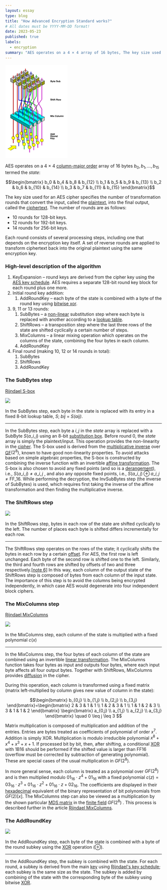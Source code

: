 ```yaml
---
layout: essay
type: blog
title: "How Advanced Encryption Standard works?"
# All dates must be YYYY-MM-DD format!
date: 2023-05-23
published: true
labels:
  - encryption
summary: "AES operates on a 4 × 4 array of 16 bytes, The key size used for an AES cipher specifies the number of transformation rounds that convert the input, called the plaintext, into the final output, called the ciphertext"
---
```


<img width="200px" class="rounded float-start pe-4" src="../img/aes/aes.png">

AES operates on a 4 × 4 [column-major order](https://en.wikipedia.org/wiki/Column-major_order "Column-major order") array of 16 bytes $b_0, b_1, ..., b_15$ termed the _state_:

$$\begin{bmatrix}
b_0 & b_4 & b_8 & b_{12} \\
b_1 & b_5 & b_9 & b_{13} \\
b_2 & b_6 & b_{10} & b_{14} \\
b_3 & b_7 & b_{11} & b_{15}
\end{bmatrix}$$

The key size used for an AES cipher specifies the number of transformation rounds that convert the input, called the [plaintext](https://en.wikipedia.org/wiki/Plaintext "Plaintext"), into the final output, called the [ciphertext](https://en.wikipedia.org/wiki/Ciphertext "Ciphertext"). The number of rounds are as follows:

*   10 rounds for 128-bit keys.
*   12 rounds for 192-bit keys.
*   14 rounds for 256-bit keys.

Each round consists of several processing steps, including one that depends on the encryption key itself. A set of reverse rounds are applied to transform ciphertext back into the original plaintext using the same encryption key.

### High-level description of the algorithm

1. KeyExpansion – round keys are derived from the cipher key using the [AES key schedule](https://en.wikipedia.org/wiki/AES_key_schedule "AES key schedule"). AES requires a separate 128-bit round key block for each round plus one more.
2. Initial round key addition:
    1.   AddRoundKey – each byte of the state is combined with a byte of the round key using [bitwise xor](https://en.wikipedia.org/wiki/Bitwise_xor "Bitwise xor").
3. 9, 11 or 13 rounds:
    1. SubBytes – a [non-linear](https://en.wikipedia.org/wiki/Linear_map "Linear map") substitution step where each byte is replaced with another according to a [lookup table](https://en.wikipedia.org/wiki/Rijndael_S-box "Rijndael S-box").
    2. ShiftRows – a transposition step where the last three rows of the state are shifted cyclically a certain number of steps.
    3. MixColumns – a linear mixing operation which operates on the columns of the state, combining the four bytes in each column.
    4. AddRoundKey
4. Final round (making 10, 12 or 14 rounds in total):
    1. SubBytes
    2. ShiftRows
    3. AddRoundKey

### The SubBytes step

[Rijndael S-box](https://en.wikipedia.org/wiki/Rijndael_S-box "Rijndael S-box")

![](https://upload.wikimedia.org/wikipedia/commons/a/a4/AES-SubBytes.svg)

In the  SubBytes step, each byte in the state is replaced with its entry in a fixed 8-bit lookup table, _S_; _bij_ = _S(aij)_.

---

In the  SubBytes step, each byte a ${i,j}$ in the _state_ array is replaced with a  SubByte $S(a\_{i,j})$ using an 8-bit [substitution box](https://en.wikipedia.org/wiki/Substitution_box "Substitution box"). Before round 0, the _state_ array is simply the plaintext/input. This operation provides the non-linearity in the [cipher](https://en.wikipedia.org/wiki/Cipher "Cipher"). The S-box used is derived from the [multiplicative inverse](https://en.wikipedia.org/wiki/Multiplicative_inverse "Multiplicative inverse") over [GF](https://en.wikipedia.org/wiki/Finite_field "Finite field")$(2^8)$, known to have good non-linearity properties. To avoid attacks based on simple algebraic properties, the S-box is constructed by combining the inverse function with an invertible [affine transformation](https://en.wikipedia.org/wiki/Affine_transformation "Affine transformation"). The S-box is also chosen to avoid any fixed points (and so is a [derangement](https://en.wikipedia.org/wiki/Derangement "Derangement")), i.e., $S(a\_{i,j})\neq a\_{i,j}$ , and also any opposite fixed points, i.e., $S(a\_{i,j})\oplus a\_{i,j}\neq {\text{FF}}\_{16}$. While performing the decryption, the  InvSubBytes step (the inverse of  SubBytes) is used, which requires first taking the inverse of the affine transformation and then finding the multiplicative inverse.

### The ShiftRows step

![](https://upload.wikimedia.org/wikipedia/commons/6/66/AES-ShiftRows.svg)

In the  ShiftRows step, bytes in each row of the state are shifted cyclically to the left. The number of places each byte is shifted differs incrementally for each row.

---

The  ShiftRows step operates on the rows of the state; it cyclically shifts the bytes in each row by a certain [offset](https://en.wikipedia.org/wiki/Offset_(computer_science) "Offset (computer science)"). For AES, the first row is left unchanged. Each byte of the second row is shifted one to the left. Similarly, the third and fourth rows are shifted by offsets of two and three respectively.[\[note 6\]](#cite_note-17) In this way, each column of the output state of the  ShiftRows step is composed of bytes from each column of the input state. The importance of this step is to avoid the columns being encrypted independently, in which case AES would degenerate into four independent block ciphers.

### The MixColumns step

[Rijndael MixColumns](https://en.wikipedia.org/wiki/Rijndael_MixColumns "Rijndael MixColumns")

![](https://upload.wikimedia.org/wikipedia/commons/7/76/AES-MixColumns.svg)

In the  MixColumns step, each column of the state is multiplied with a fixed polynomial $c(x)$

---

In the  MixColumns step, the four bytes of each column of the state are combined using an invertible [linear transformation](https://en.wikipedia.org/wiki/Linear_transformation "Linear transformation"). The  MixColumns function takes four bytes as input and outputs four bytes, where each input byte affects all four output bytes. Together with  ShiftRows,  MixColumns provides [diffusion](https://en.wikipedia.org/wiki/Diffusion_(cryptography) "Diffusion (cryptography)") in the cipher.

During this operation, each column is transformed using a fixed matrix (matrix left-multiplied by column gives new value of column in the state):

$$\begin{bmatrix}
b_{0,j} \\
b_{1,j} \\
b_{2,j} \\
b_{3,j}
\end{bmatrix}=\begin{bmatrix}
2 & 3 & 1 & 1 \\
1 & 2 & 3 & 1 \\
1 & 1 & 2 & 3 \\
3 & 1 & 1 & 2
\end{bmatrix}
\begin{bmatrix}
a_{0,j} \\
a_{1,j} \\
a_{2,j} \\
a_{3,j}
\end{bmatrix}
\quad 0 \leq j \leq 3
$$

Matrix multiplication is composed of multiplication and addition of the entries. Entries are bytes treated as coefficients of polynomial of order $x^{7}$. Addition is simply XOR. Multiplication is modulo irreducible polynomial $x^{8}+x^{4}+x^{3}+x+1$. If processed bit by bit, then, after shifting, a conditional [XOR](https://en.wikipedia.org/wiki/Exclusive_or "Exclusive or") with 1B16 should be performed if the shifted value is larger than FF16 (overflow must be corrected by subtraction of generating polynomial). These are special cases of the usual multiplication in ${GF}(2^{8})$.

In more general sense, each column is treated as a polynomial over ${GF}(2^{8})$ and is then multiplied modulo ${01}_{16}\cdot z^{4}+{01}_{16}$ with a fixed polynomial $c(z)={03}_{16}\cdot z^{3}+{01}_{16}\cdot z^{2}+{01}_{16}\cdot z+{02}_{16}$. The coefficients are displayed in their [hexadecimal](https://en.wikipedia.org/wiki/Hexadecimal "Hexadecimal") equivalent of the binary representation of bit polynomials from ${GF}(2)[x]$. The  MixColumns step can also be viewed as a multiplication by the shown particular [MDS matrix](https://en.wikipedia.org/wiki/MDS_matrix "MDS matrix") in the [finite field](https://en.wikipedia.org/wiki/Finite_field "Finite field") ${GF}(2^{8})$ . This process is described further in the article [Rijndael MixColumns](https://en.wikipedia.org/wiki/Rijndael_MixColumns "Rijndael MixColumns").

### The  AddRoundKey

![](https://upload.wikimedia.org/wikipedia/commons/a/ad/AES-AddRoundKey.svg)

In the  AddRoundKey step, each byte of the state is combined with a byte of the round subkey using the [XOR](https://en.wikipedia.org/wiki/Exclusive_or "Exclusive or") operation (⊕).

---

In the  AddRoundKey step, the subkey is combined with the state. For each round, a subkey is derived from the main [key](https://en.wikipedia.org/wiki/Key_(cryptography) "Key (cryptography)") using [Rijndael's key schedule](https://en.wikipedia.org/wiki/Rijndael_key_schedule "Rijndael key schedule"); each subkey is the same size as the state. The subkey is added by combining of the state with the corresponding byte of the subkey using bitwise [XOR](https://en.wikipedia.org/wiki/Exclusive_or "Exclusive or").

